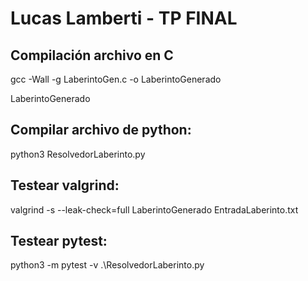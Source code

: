 # Lucas Lamberti - TP FINAL

## Compilación archivo en C

gcc -Wall -g LaberintoGen.c -o LaberintoGenerado

LaberintoGenerado <direccion de la entrada del laberinto>

## Compilar archivo de python: 

python3 ResolvedorLaberinto.py

## Testear valgrind:
valgrind -s --leak-check=full LaberintoGenerado EntradaLaberinto.txt

## Testear pytest:
python3 -m pytest -v .\ResolvedorLaberinto.py